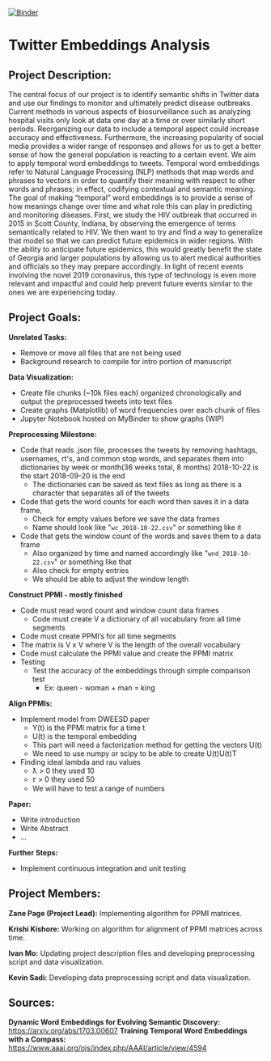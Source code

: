 [![Binder](https://mybinder.org/badge_logo.svg)](https://mybinder.org/v2/gh/quinngroup/Twitter-Embedding-Analysis/preprocessing-python?filepath=preprocessing%2FDatavis.ipynb)
# Twitter Embeddings Analysis

## Project Description:
The central focus of our project is to identify semantic shifts in Twitter data and use our findings to monitor and ultimately predict disease outbreaks. Current methods in various aspects of biosurveillance such as analyzing hospital visits only look at data one day at a time or over similarly short periods. Reorganizing our data to include a temporal aspect could increase accuracy and effectiveness. Furthermore, the increasing popularity of social media provides a wider range of responses and allows for us to get a better sense of how the general population is reacting to a certain event. We aim to apply temporal word embeddings to tweets. Temporal word embeddings refer to Natural Language Processing (NLP) methods that map words and phrases to vectors in order to quantify their meaning with respect to other words and phrases; in effect, codifying contextual and semantic meaning. The goal of making “temporal” word embeddings is to provide a sense of how meanings change over time and what role this can play in predicting and monitoring diseases. First, we study the HIV outbreak that occurred in 2015 in Scott County, Indiana, by observing the emergence of terms semantically related to HIV. We then want to try and find a way to generalize that model so that we can predict future epidemics in wider regions. With the ability to anticipate future epidemics, this would greatly benefit the state of Georgia and larger populations by allowing us to alert medical authorities and officials so they may prepare accordingly. In light of recent events involving the novel 2019 coronavirus, this type of technology is even more relevant and impactful and could help prevent future events similar to the ones we are experiencing today.

## Project Goals:

**Unrelated Tasks:**
 - Remove or move all files that are not being used
 - Background research to compile for intro portion of manuscript

**Data Visualization:**
 - Create file chunks (~10k files each) organized chronologically and output the preprocessed tweets into text files
 - Create graphs (Matplotlib) of word frequencies over each chunk of files
 - Jupyter Notebook hosted on MyBinder to show graphs (WIP)

**Preprocessing Milestone:**
 - Code that reads .json file, processes the tweets by removing hashtags, usernames, rt's, and common stop words, and separates them into dictionaries by week or month(36 weeks total, 8 months) 2018-10-22 is the start 2018-09-20 is the end
   - The dictionaries can be saved as text files as long as there is a character that separates all of the tweets
 - Code that gets the word counts for each word then saves it in a data frame,
   - Check for empty values before we save the data frames
   - Name should look like "`wc_2018-10-22.csv`" or something like it
 - Code that gets the window count of the words and saves them to a data frame
   - Also organized by time and named accordingly like "`wnd_2018-10-22.csv`" or something like that
   - Also check for empty entries
   - We should be able to adjust the window length
 
**Construct PPMI - mostly finished**
 - Code must read word count and window count data frames
   - Code must create V a dictionary of all vocabulary from all time segments
 - Code must create PPMI’s for all time segments
 - The matrix is V x V where V is the length of the overall vocabulary
 - Code must calculate the PPMI value and create the PPMI matrix
 - Testing
   - Test the accuracy of the embeddings through simple comparison test 
     - Ex: queen - woman + man = king
 
**Align PPMIs:**
 - Implement model from DWEESD paper
   - Y(t) is the PPMI matrix for a time t
   - U(t) is the temporal embedding
   - This part will need a factorization method for getting the vectors U(t)
   - We need to use numpy or scipy to be able to create U(t)U(t)T
 - Finding ideal lambda and rau values
   - ƛ > 0 they used 10
   - 𝜏 > 0 they used 50
   - We will have to test a range of numbers

**Paper:**
 - Write introduction
 - Write Abstract
 - ...

**Further Steps:**
 - Implement continuous integration and unit testing

## Project Members:

**Zane Page (Project Lead):** Implementing algorithm for PPMI matrices.

**Krishi Kishore:** Working on algorithm for alignment of PPMI matrices across time.

**Ivan Mo:** Updating project description files and developing preprocessing script and data visualization.

**Kevin Sadi:** Developing data preprocessing script and data visualization.

## Sources:

**Dynamic Word Embeddings for Evolving Semantic Discovery:**
https://arxiv.org/abs/1703.00607
**Training Temporal Word Embeddings with a Compass:**
https://www.aaai.org/ojs/index.php/AAAI/article/view/4594

